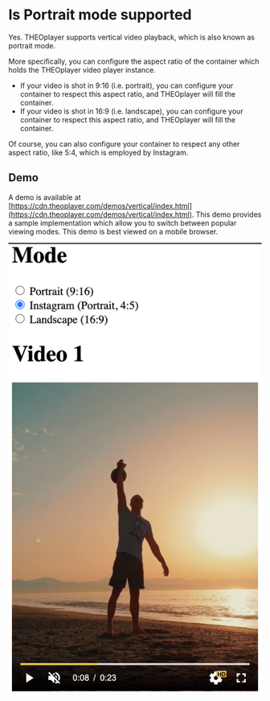 # Is Portrait mode supported

Yes. THEOplayer supports vertical video playback, which is also known as portrait mode.

More specifically, you can configure the aspect ratio of the container which holds the THEOplayer video player instance.

- If your video is shot in 9:16 (i.e. portrait), you can configure your container to respect this aspect ratio,
  and THEOplayer will fill the container.
- If your video is shot in 16:9 (i.e. landscape), you can configure your container to respect this aspect ratio,
  and THEOplayer will fill the container.

Of course, you can also configure your container to respect any other aspect ratio, like 5:4, which is employed by Instagram.

## Demo

A demo is available at [https://cdn.theoplayer.com/demos/vertical/index.html](https://cdn.theoplayer.com/demos/vertical/index.html).
This demo provides a sample implementation which allow you to switch between popular viewing modes. This demo is best viewed on a mobile browser.

![Screenshot of Portrait Mode](../../../theoplayer/assets/img/screenshot_portrait_mode.png)
